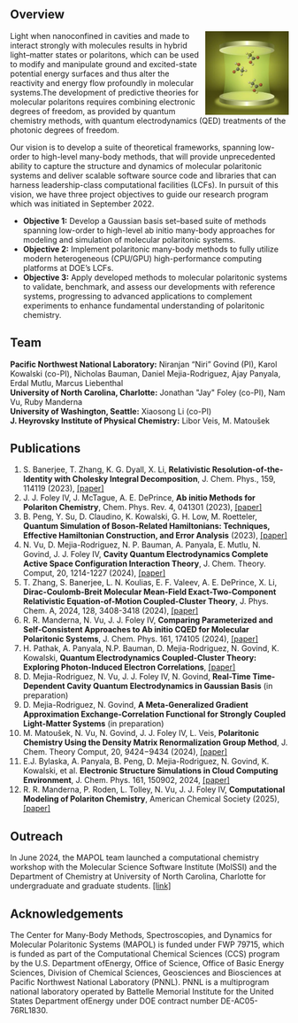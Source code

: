 
## Overview

<img src="./images/mapol.jpeg" align="right" width="30%"/>

Light when nanoconfined in cavities and made to interact strongly with molecules results in hybrid light–matter states or polaritons, which can be used to modify and manipulate ground and excited-state potential energy surfaces and thus alter the reactivity and energy flow profoundly in molecular systems.The development of predictive theories for molecular polaritons requires combining electronic degrees of freedom, as provided by quantum chemistry methods, with quantum electrodynamics (QED) treatments of the photonic degrees of freedom.

Our vision is to develop a suite of theoretical frameworks, spanning low-order to high-level many-body  methods, that will provide unprecedented ability to capture the structure and dynamics of molecular polaritonic systems and deliver scalable software source code and libraries that can harness leadership-class computational facilities (LCFs). In pursuit of this vision, we have three project objectives to guide our research program which was initiated in September 2022.

- **Objective 1:** Develop a Gaussian basis set–based suite of methods  spanning low-order to high-level ab initio many-body approaches for modeling and simulation of molecular  polaritonic systems.  
- **Objective 2:** Implement  polaritonic many-body methods to fully utilize modern heterogeneous (CPU/GPU) high-performance computing platforms at DOE’s LCFs.  
- **Objective 3:** Apply developed methods to molecular polaritonic systems to validate, benchmark, and assess our developments with  reference systems, progressing to advanced applications to complement experiments to enhance fundamental understanding of polaritonic chemistry. 

## Team

**Pacific Northwest National Laboratory:** Niranjan “Niri” Govind (PI), Karol Kowalski (co-PI), Nicholas Bauman, Daniel Mejia-Rodriguez, Ajay Panyala, Erdal Mutlu, Marcus Liebenthal  
**University of North Carolina, Charlotte:** Jonathan "Jay" Foley (co-PI), Nam Vu, Ruby Manderna  
**University of Washington, Seattle:** Xiaosong Li (co-PI)  
**J. Heyrovsky Institute of Physical Chemistry:** Libor Veis, M. Matoušek  
 
## Publications

1. S. Banerjee, T. Zhang, K. G. Dyall, X. Li, **Relativistic Resolution-of-the-Identity with Cholesky Integral Decomposition**, J. Chem. Phys., 159, 114119 (2023), [[paper]](https://pubs.aip.org/aip/jcp/article/159/11/114119/2911780)
2. J. J. Foley IV, J. McTague, A. E. DePrince, **Ab initio Methods for Polariton Chemistry**, Chem. Phys. Rev. 4, 041301 (2023), [[paper]](https://doi.org/10.1063/5.0167243)  
3. B. Peng, Y. Su, D. Claudino, K. Kowalski, G. H. Low, M. Roetteler, **Quantum Simulation of Boson-Related Hamiltonians: Techniques, Effective Hamiltonian Construction, and Error Analysis** (2023), [[paper]](https://arxiv.org/abs/2307.06580)  
4. N. Vu, D. Mejia-Rodriguez, N. P. Bauman, A. Panyala, E. Mutlu, N. Govind, J. J. Foley IV, **Cavity Quantum Electrodynamics Complete Active Space Configuration Interaction Theory**, J. Chem. Theory. Comput, 20, 1214-1227 (2024), [[paper]](https://doi.org/10.1021/acs.jctc.3c01207)
5. T. Zhang, S. Banerjee, L. N. Koulias, E. F. Valeev, A. E. DePrince, X. Li, **Dirac-Coulomb-Breit Molecular Mean-Field Exact-Two-Component Relativistic Equation-of-Motion Coupled-Cluster Theory**, J. Phys. Chem. A, 2024, 128, 3408-3418 (2024), [[paper]](https://pubs.acs.org/doi/full/10.1021/acs.jpca.3c08167)  
6. R. R. Manderna, N. Vu, J. J. Foley IV, **Comparing Parameterized and Self-Consistent Approaches to Ab initio CQED for Molecular Polaritonic Systems**, J. Chem. Phys. 161, 174105 (2024), [[paper]](https://pubs.aip.org/aip/jcp/article/161/17/174105/3318463)  
7. H. Pathak, A. Panyala, N.P. Bauman, D. Mejia-Rodriguez, N. Govind, K. Kowalski, **Quantum Electrodynamics Coupled-Cluster Theory: Exploring Photon-Induced Electron Correlations**, [[paper]](https://arxiv.org/abs/2409.06858)  
8. D. Mejia-Rodriguez, N. Vu, J. J. Foley IV, N. Govind, **Real-Time Time-Dependent Cavity Quantum Electrodynamics in Gaussian Basis** (in preparation)  
9. D. Mejia-Rodriguez, N. Govind, **A Meta-Generalized Gradient Approximation Exchange-Correlation Functional for Strongly Coupled Light-Matter Systems** (in preparation)  
10. M. Matoušek, N. Vu, N. Govind, J. J. Foley IV, L. Veis, **Polaritonic Chemistry Using the Density Matrix Renormalization Group Method**, J. Chem. Theory Comput, 20, 9424−9434 (2024), [[paper]](https://doi.org/10.1021/acs.jctc.4c00986)  
11. E.J. Bylaska, A. Panyala, B. Peng, D. Mejia-Rodriguez, N. Govind, K. Kowalski, et al. **Electronic Structure Simulations in Cloud Computing Environment**, J. Chem. Phys. 161, 150902, 2024, [[paper]](https://pubs.aip.org/aip/jcp/article/161/15/150902/3317271)  
12. R. R. Manderna, P. Roden, L. Tolley, N. Vu, J. J. Foley IV, **Computational Modeling of Polariton Chemistry**, American Chemical Society (2025), [[paper]](https://pubs.acs.org/doi/book/10.1021/acsinfocus.7e8013)

## Outreach
In June 2024, the MAPOL team launched a computational chemistry workshop with the Molecular Science Software Institute (MolSSI) and the Department of Chemistry at University of North Carolina, Charlotte for undergraduate and graduate students. [[link]](https://pages.charlotte.edu/molssi-mapol-workshop/) 

## Acknowledgements

The Center for Many-Body Methods, Spectroscopies, and Dynamics for Molecular Polaritonic Systems (MAPOL) is funded under FWP 79715, which is funded as part of the Computational Chemical Sciences (CCS) program by the U.S. Department ofEnergy, Office of Science, Office of Basic Energy Sciences, Division of Chemical Sciences, Geosciences and Biosciences at Pacific Northwest National Laboratory (PNNL). PNNL is a multiprogram national laboratory operated by Battelle Memorial Institute for the United States Department ofEnergy under DOE contract number DE-AC05-76RL1830.
